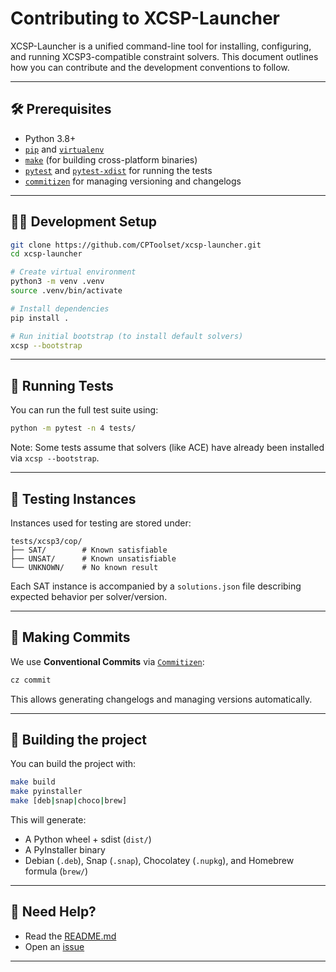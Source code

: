 # Contributing to XCSP-Launcher

XCSP-Launcher is a unified command-line tool for installing, configuring, and running XCSP3-compatible constraint solvers. This document outlines how you can contribute and the development conventions to follow.

---

## 🛠️ Prerequisites

- Python 3.8+
- [`pip`](https://pip.pypa.io/) and [`virtualenv`](https://virtualenv.pypa.io/)
- [`make`](https://www.gnu.org/software/make/) (for building cross-platform binaries)
- [`pytest`](https://docs.pytest.org/) and [`pytest-xdist`](https://pypi.org/project/pytest-xdist/) for running the tests
- [`commitizen`](https://commitizen-tools.github.io/commitizen/) for managing versioning and changelogs

---

## 🧑‍💻 Development Setup

```bash
git clone https://github.com/CPToolset/xcsp-launcher.git
cd xcsp-launcher

# Create virtual environment
python3 -m venv .venv
source .venv/bin/activate

# Install dependencies
pip install .

# Run initial bootstrap (to install default solvers)
xcsp --bootstrap
```

---

## 🧪 Running Tests

You can run the full test suite using:

```bash
python -m pytest -n 4 tests/
```

Note: Some tests assume that solvers (like ACE) have already been installed via `xcsp --bootstrap`.

---

## 🧪 Testing Instances

Instances used for testing are stored under:

```
tests/xcsp3/cop/
├── SAT/        # Known satisfiable
├── UNSAT/      # Known unsatisfiable
└── UNKNOWN/    # No known result
```

Each SAT instance is accompanied by a `solutions.json` file describing expected behavior per solver/version.

---

## 📝 Making Commits

We use **Conventional Commits** via [`Commitizen`](https://commitizen-tools.github.io/commitizen/):

```bash
cz commit
```

This allows generating changelogs and managing versions automatically.

---

## 🚀 Building the project

You can build the project with:

```bash
make build 
make pyinstaller 
make [deb|snap|choco|brew]
```

This will generate:
- A Python wheel + sdist (`dist/`)
- A PyInstaller binary
- Debian (`.deb`), Snap (`.snap`), Chocolatey (`.nupkg`), and Homebrew formula (`brew/`)

---

## 🙌 Need Help?

- Read the [README.md](./README.md)
- Open an [issue](https://github.com/CPToolset/xcsp-launcher/issues)

---
